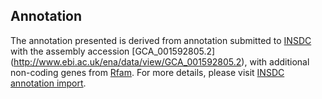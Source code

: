 
Annotation
----------

The annotation presented is derived from annotation submitted to
[INSDC](http://www.insdc.org) with the assembly accession [GCA\_001592805.2]
(http://www.ebi.ac.uk/ena/data/view/GCA_001592805.2),
with additional non-coding genes from
[Rfam](http://rfam.xfam.org/). For more details, please visit [INSDC
annotation import](http://ensemblgenomes.org/info/data/insdc_annotation).
